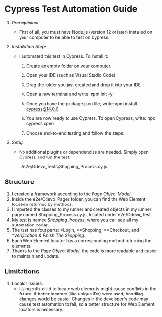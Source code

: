 # Cypress Test Automation Guide

1. *Prerequisites*
   - First of all, you must have Node.js (version 12 or later) installed on your computer to be able to test on Cypress.

2. *Installation Steps*
   - I automated this test in Cypress. To install it:
     1. Create an empty folder on your computer.
     2. Open your IDE (such as Visual Studio Code).
     3. Drag the folder you just created and drop it into your IDE.
     4. Open a new terminal and write:
       npm init -y
       
     5. Once you have the package.json file, write:
       npm install cypress@14.0.0
       
     6. You are now ready to use Cypress. To open Cypress, write:
       npx cypress open
       
     7. Choose end-to-end testing and follow the steps.

3. *Setup*
   - No additional plugins or dependencies are needed. Simply open Cypress and run the test:
     
     ..\e2e\Odevo_Tests\Shopping_Process.cy.js
     

## Structure

1. I created a framework according to the *Page Object Model*.
2. Inside the e2e/Odevo_Pages folder, you can find the Web Element locators returned by methods.
3. I imported the classes to my runner and created objects in my runner page named Shopping_Process.cy.js, located under e2e/Odevo_Test.
4. My test is named *Shopping Process*, where you can see all my automation codes.
5. The test has four parts: *Login, **Shopping, **Checkout, and **Verification & Finish The Shopping*.
6. Each Web Element locator has a corresponding method returning the elements.
7. Thanks to the *Page Object Model*, the code is more readable and easier to maintain and update.

## Limitations

1. Locator Issues:
   - Using :nth-child to locate web elements might cause conflicts in the future. If better locators (like unique IDs) were used, handling changes would be easier. Changes in the developer's code may cause test automation to fail, so a better structure for Web Element locators is necessary.
